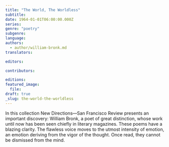 ```yaml
---
title: "The World, The Worldless"
subtitle:
date: 1964-01-01T06:00:00.000Z
series:
genre: "poetry"
subgenre:
language:
authors:
  - author/william-bronk.md
translators:

editors:

contributors:

editions:
featured_image:
  file:
draft: true
_slug: the-world-the-worldless
---
```


In this collection New Directions—San Francisco Review presents an important discovery: William Bronk, a poet of great distinction, whose work until now has been seen chiefly in literary magazines. These poems have a blazing clarity. The flawless voice moves to the utmost intensity of emotion, an emotion deriving from the vigor of the thought. Once read, they cannot be dismissed from the mind.
